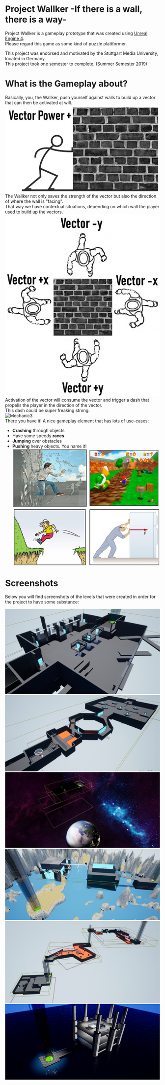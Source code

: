 # Project Wallker -If there is a wall, there is a way-
Project Wallker is a gameplay prototype that was created using [Unreal Engine 4](https://www.unrealengine.com).<br>
Please regard this game as some kind of puzzle plattformer.

This project was endorsed and motivated by the Stuttgart Media University, located in Germany.<br>
This project took one semester to complete. (Summer Semester 2019)<br>

# What is the Gameplay about?
Basically, you, the Wallker, push yourself against walls to build up a vector that can then be activated at will.<br>
![Mechanic1](git_mechanic1.jpg)<br>
The Wallker not only saves the strength of the vector but also the direction of where the wall is "facing". <br>That way we have contextual situations, depending on which wall the player used to build up the vectors.<br>
![Mechanic2](git_mechanic2.jpg)<br>
Activation of the vector will consume the vector and trigger a dash that propells the player in the direction of the vector. <br>This dash could be super freaking strong.<br>
![Mechanic3](git_mechanic3.gif)<br>
There you have it! A nice gameplay element that has lots of use-cases:<br>
- **Crashing** through objects
- Have some speedy **races**
- **Jumping** over obstacles
- **Pushing** heavy objects. 
You name it!
![Mechanic2](git_mechanic4.jpg)<br>

# Screenshots
Below you will find screenshots of the levels that were created in order for the project to have some substance:

![Tutorial1](git_levelt1.jpg)
![Tutorial1](git_levelt2.jpg)
![Tutorial1](git_levelhub.jpg)
![Tutorial1](git_levelp1.jpg)
![Tutorial1](git_levelp2.jpg)
![Tutorial1](git_levelp3.jpg)
